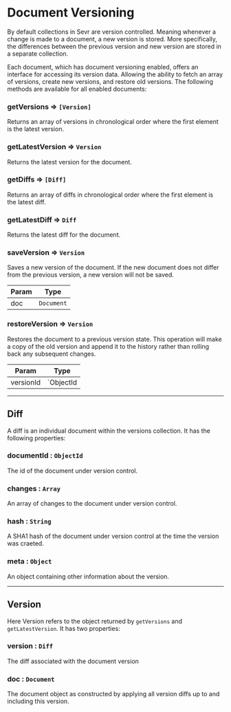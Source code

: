 # Document Versioning

By default collections in Sevr are version controlled. Meaning whenever a
change is made to a document, a new version is stored. More specifically, the
differences between the previous version and new version are stored in a
separate collection.

Each document, which has document versioning enabled, offers an interface for
accessing its version data. Allowing the ability to fetch an array of versions,
create new versions, and restore old versions. The following methods are
available for all enabled documents:

### getVersions ⇒ `[Version]`
Returns an array of versions in chronological order where the first element
is the latest version.

### getLatestVersion ⇒ `Version`
Returns the latest version for the document.

### getDiffs ⇒ `[Diff]`
Returns an array of diffs in chronological order where the first element is the
latest diff.

### getLatestDiff ⇒ `Diff`
Returns the latest diff for the document.

### saveVersion ⇒ `Version`
Saves a new version of the document. If the new document does not differ from
the previous version, a new version will not be saved.

| Param | Type |
| --- | --- |
| doc | `Document` |

### restoreVersion ⇒ `Version`
Restores the document to a previous version state. This operation will make
a copy of the old version and append it to the history rather than rolling
back any subsequent changes.

| Param | Type |
| --- | --- |
| versionId | `ObjectId|String` |

---

## Diff
A diff is an individual document within the versions collection. It has the
following properties:

### documentId : `ObjectId`
The id of the document under version control.

### changes : `Array`
An array of changes to the document under version control.

### hash : `String`
A SHA1 hash of the document under version control at the time the version was
craeted.

### meta : `Object`
An object containing other information about the version.

---

## Version
Here Version refers to the object returned by `getVersions` and
`getLatestVersion`. It has two properties:

### version : `Diff`
The diff associated with the document version

### doc : `Document`
The document object as constructed by applying all version diffs up to and
including this version.

